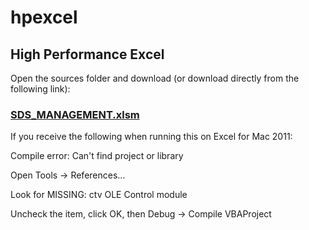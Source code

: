 # hpexcel
## High Performance Excel

Open the sources folder and download (or download directly from the following link):

### [SDS_MANAGEMENT.xlsm](https://github.com/kratner/hpexcel/blob/master/sources/SDS_MANAGEMENT.xlsm)

If you receive the following when running this on Excel for Mac 2011:

Compile error:
Can't find project or library

Open Tools -> References...

Look for MISSING: ctv OLE Control module

Uncheck the item, click OK, then Debug -> Compile VBAProject

